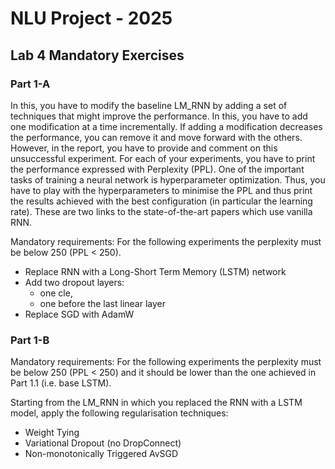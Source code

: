 # NLU Project - 2025

## Lab 4 Mandatory Exercises

### Part 1-A

In this, you have to modify the baseline LM_RNN by adding a set of techniques that might improve the performance. In this, you have to add one modification at a time incrementally. If adding a modification decreases the performance, you can remove it and move forward with the others. However, in the report, you have to provide and comment on this unsuccessful experiment. For each of your experiments, you have to print the performance expressed with Perplexity (PPL).
One of the important tasks of training a neural network is hyperparameter optimization. Thus, you have to play with the hyperparameters to minimise the PPL and thus print the results achieved with the best configuration (in particular the learning rate). These are two links to the state-of-the-art papers which use vanilla RNN.

Mandatory requirements: For the following experiments the perplexity must be below 250 (PPL < 250).

- Replace RNN with a Long-Short Term Memory (LSTM) network
- Add two dropout layers:
    - one cle,
    - one before the last linear layer
- Replace SGD with AdamW

### Part 1-B

Mandatory requirements: For the following experiments the perplexity must be below 250 (PPL < 250) and it should be lower than the one achieved in Part 1.1 (i.e. base LSTM).

Starting from the LM_RNN in which you replaced the RNN with a LSTM model, apply the following regularisation techniques:

- Weight Tying
- Variational Dropout (no DropConnect)
- Non-monotonically Triggered AvSGD